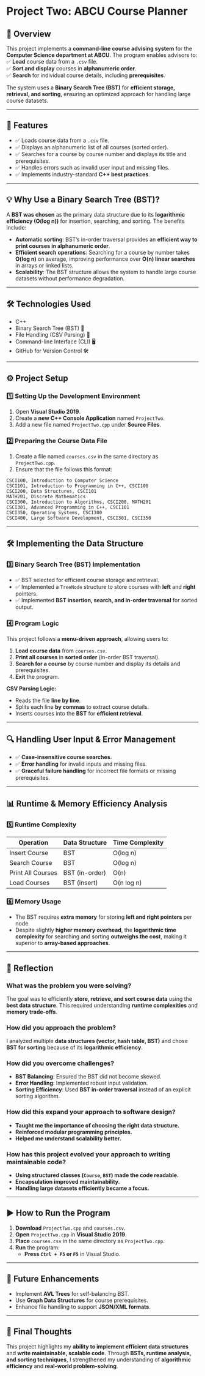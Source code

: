 # **Project Two: ABCU Course Planner**  

## 📌 Overview
This project implements a **command-line course advising system** for the **Computer Science department at ABCU**. The program enables advisors to:  
✅ **Load** course data from a `.csv` file.  
✅ **Sort and display** courses in **alphanumeric order**.  
✅ **Search** for individual course details, including **prerequisites**.  

The system uses a **Binary Search Tree (BST)** for **efficient storage, retrieval, and sorting**, ensuring an optimized approach for handling large course datasets.

---

## 📂 Features
- ✅ Loads course data from a `.csv` file.  
- ✅ Displays an alphanumeric list of all courses (sorted order).  
- ✅ Searches for a course by course number and displays its title and prerequisites.  
- ✅ Handles errors such as invalid user input and missing files.  
- ✅ Implements industry-standard **C++ best practices**.  

---

## 💡 Why Use a Binary Search Tree (BST)?
A **BST was chosen** as the primary data structure due to its **logarithmic efficiency (O(log n))** for insertion, searching, and sorting. The benefits include:  

- **Automatic sorting**: BST’s in-order traversal provides an **efficient way to print courses in alphanumeric order**.  
- **Efficient search operations**: Searching for a course by number takes **O(log n)** on average, improving performance over **O(n) linear searches** in arrays or linked lists.  
- **Scalability**: The BST structure allows the system to handle large course datasets without performance degradation.

---

## 🛠 Technologies Used
- C++  
- Binary Search Tree (BST) 🌳  
- File Handling (CSV Parsing) 📂  
- Command-line Interface (CLI) 🖥  
- GitHub for Version Control 🛠  

---

## ⚙ Project Setup
### 1️⃣ Setting Up the Development Environment
1. Open **Visual Studio 2019**.  
2. Create a **new C++ Console Application** named `ProjectTwo`.  
3. Add a new file named `ProjectTwo.cpp` under **Source Files**.  

### 2️⃣ Preparing the Course Data File
1. Create a file named `courses.csv` in the same directory as `ProjectTwo.cpp`.  
2. Ensure that the file follows this format:  

```
CSCI100, Introduction to Computer Science  
CSCI101, Introduction to Programming in C++, CSCI100  
CSCI200, Data Structures, CSCI101  
MATH201, Discrete Mathematics  
CSCI300, Introduction to Algorithms, CSCI200, MATH201  
CSCI301, Advanced Programming in C++, CSCI101  
CSCI350, Operating Systems, CSCI300  
CSCI400, Large Software Development, CSCI301, CSCI350  
```

---

## 🛠 Implementing the Data Structure
### 3️⃣ Binary Search Tree (BST) Implementation
- ✅ BST selected for efficient course storage and retrieval.  
- ✅ Implemented a `TreeNode` structure to store courses with **left** and **right** pointers.  
- ✅ Implemented **BST insertion, search, and in-order traversal** for sorted output.  

### 4️⃣ Program Logic
This project follows a **menu-driven approach**, allowing users to:  
1. **Load course data** from `courses.csv`.  
2. **Print all courses** in **sorted order** (in-order BST traversal).  
3. **Search for a course** by course number and display its details and prerequisites.  
4. **Exit** the program.  

**CSV Parsing Logic:**  
- Reads the file **line by line**.  
- Splits each line **by commas** to extract course details.  
- Inserts courses into the **BST** for **efficient retrieval**.  

---

## 🔍 Handling User Input & Error Management
- ✅ **Case-insensitive course searches**.  
- ✅ **Error handling** for invalid inputs and missing files.  
- ✅ **Graceful failure handling** for incorrect file formats or missing prerequisites.  

---

## 📊 Runtime & Memory Efficiency Analysis
### 5️⃣ Runtime Complexity

| Operation          | Data Structure   | Time Complexity |
|--------------------|-----------------|----------------|
| Insert Course     | BST              | O(log n)       |
| Search Course     | BST              | O(log n)       |
| Print All Courses | BST (in-order)   | O(n)           |
| Load Courses      | BST (insert)     | O(n log n)     |


### 6️⃣ Memory Usage
- The BST requires **extra memory** for storing **left and right pointers** per node.  
- Despite slightly **higher memory overhead**, the **logarithmic time complexity** for searching and sorting **outweighs the cost**, making it superior to **array-based approaches**.  

---

## 📜 Reflection
### **What was the problem you were solving?**
The goal was to efficiently **store, retrieve, and sort course data** using the **best data structure**. This required understanding **runtime complexities** and **memory trade-offs**.

### **How did you approach the problem?**
I analyzed multiple **data structures (vector, hash table, BST)** and chose **BST for sorting** because of its **logarithmic efficiency**.

### **How did you overcome challenges?**
- **BST Balancing**: Ensured the BST did not become skewed.
- **Error Handling**: Implemented robust input validation.
- **Sorting Efficiency**: Used **BST in-order traversal** instead of an explicit sorting algorithm.

### **How did this expand your approach to software design?**
- **Taught me the importance of choosing the right data structure.**
- **Reinforced modular programming principles.**
- **Helped me understand scalability better.**

### **How has this project evolved your approach to writing maintainable code?**
- **Using structured classes (`Course`, `BST`) made the code readable.**
- **Encapsulation improved maintainability.**
- **Handling large datasets efficiently became a focus.**

---

## ▶ How to Run the Program
1. **Download** `ProjectTwo.cpp` and `courses.csv`.  
2. **Open** `ProjectTwo.cpp` in **Visual Studio 2019**.  
3. **Place** `courses.csv` in the same directory as `ProjectTwo.cpp`.  
4. **Run** the program:  
   - **Press `Ctrl + F5` or `F5`** in Visual Studio.  

---

## 🔮 Future Enhancements
- Implement **AVL Trees** for self-balancing BST.  
- Use **Graph Data Structures** for course prerequisites.  
- Enhance file handling to support **JSON/XML formats**.  

---

## 🚀 Final Thoughts
This project highlights my **ability to implement efficient data structures** and **write maintainable, scalable code**. Through **BSTs, runtime analysis, and sorting techniques**, I strengthened my understanding of **algorithmic efficiency** and **real-world problem-solving**.
